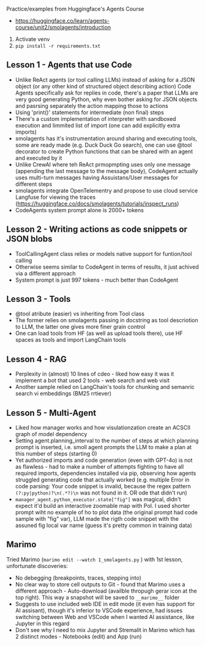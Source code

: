 Practice/examples from Huggingface's Agents Course

- https://huggingface.co/learn/agents-course/unit2/smolagents/introduction

1. Activate venv
2. `pip install -r requirements.txt`

## Lesson 1 - Agents that use Code

- Unlike ReAct agents (or tool calling LLMs) instead of asking for a JSON object (or any other kind of structured object describing action) Code Agents specifically ask for replies in code, there's a paper that LLMs are very good generating Python, why even bother asking for JSON objects and pasrsing separately the action mapping those to actions
- Using 'print()' statements for intermediate (non final) steps
- There's a custom implementation of interpreter with sandboxed execution and limmited list of import (one can add explicitly extra imports)
- smolagents has it's instrumentation around sharing and executing tools, some are ready made (e.g. Duck Duck Go search), one can use @tool decorator to create Python functions that can be shared with an agent and executed by it
- Unlike CrewAI where teh ReAct prmopmpting uses only one message (appending the last message to the message body), CodeAgent actually uses multi-turn messages having Assuistans/User messages for different steps
- smolagents integrate OpenTelementry and propose to use cloud service Langfuse for viewing the traces (https://huggingface.co/docs/smolagents/tutorials/inspect_runs)
- CodeAgents system prompt alone is 2000+ tokens

## Lesson 2 - Writing actions as code snippets or JSON blobs

- ToolCallingAgent class relies or models native support for funtion/tool calling
- Otherwise seems similar to CodeAgent in terms of results, it just achived via a different approach
- System prompt is just 997 tokens - much better than CodeAgent

## Lesson 3 - Tools

- @tool atribute (easier) vs inheriting from Tool class
- The former relies on smolagents passing in docstring as tool descriotion to LLM, the latter one gives more finer grain control
- One can load tools from HF (as well as upload tools there), use HF spaces as tools and import LangChain tools

## Lesson 4 - RAG

- Perplexity in (almost) 10 lines of cdeo - liked how easy it was it implement a bot that used 2 tools - web search and web visit
- Another sample relied on LangChain's tools for chunking and semanric search vi embeddings (BM25 rrtiever)

## Lesson 5 - Multi-Agent

- Liked how manager works and how visulationzation create an ACSCII graph of model dependency
- Setting agent.planning_interval to the number of steps at which planning prompt is inserted, i.e. smoll agent prompts the LLM to make a plan at this number of steps (starting 0)
- Yet authorized imports and code generation (even with GPT-4o) is not as flawless - had to make a number of attempts fighting to have all required imports, dependencies installed via pip, observing how agents struggled generating code that actually worked (e.g. multiple Error in code parsing:
Your code snippet is invalid, because the regex pattern ```(?:py|python)?\n(.*?)\n``` was not found in it. OR ode that didn't run)
- `manager_agent.python_executor.state["fig"]` was magical, didn't expect it'd build an interactive zoomable map with PoI. I used shorter prompt wiht no example of ho to plot data (the original prompt had code sample with "fig" var), LLM made the rigth code snippet with the assuned fig local var name (guess it's pretty common in training data)


## Marimo

Tried Marimo (`marimo edit --watch 1_smolagents.py` ) with 1st lesson, unfortunate discoveries:
 - No debegging (breakpoints, traces, stepping into)
 - No clear way to store cell outputs to Git - found that Marimo uses a different approach - Auto-download (availble thropugh gerar icon at the top right). This way a snapshot will be saved to `__marimo__` folder
 - Suggests to use included web IDE in edit mode (it even has support for AI assisant), though it's inferior to VSCode experience, had issues switching between Web and VSCode when I wanted AI assistance, like Jupyter in this regard
 - Don't see why I need to mix Jupyter and Stremalit in Marimo which has 2 distinct modes - Notebooks (edit) and App (run)